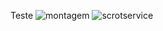 Teste
![montagem](https://github.com/user-attachments/assets/cd84defd-62e0-4186-8a46-1f648fd5a9c0)
![scrotservice](https://github.com/user-attachments/assets/6edc7feb-0aa2-40c0-9ee7-38eea881ab97)
